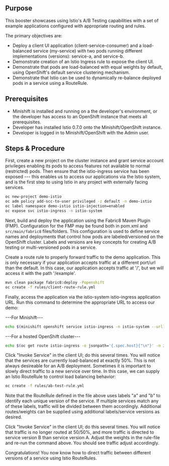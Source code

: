 ## Purpose 

This booster showcases using Istio's A/B Testing capabilities with a set of example applications configured with appropriate routing and rules.

The primary objectives are:
 * Deploy a client UI application (client-service-consumer) and a load-balanced service (my-service) with two pods running different implementations (versions): service-a, and service-b.
 * Demonstrate creation of an Istio Ingress rule to expose the client UI.
 * Demonstrate that pods are load-balanced with equal weights by default, using OpenShift's default service clustering mechanism.
 * Demonstrate that Istio can be used to dynamically re-balance deployed pods in a service using a RouteRule.

## Prerequisites
 * Minishift is installed and running on a the developer's environment, or the developer has access to an OpenShift instance that meets all prerequisites.
 * Developer has installed Istio 0.7.0 onto the Minishift/OpenShift instance.
 * Developer is logged in to Minishift/OpenShift with the Admin user.

## Steps & Procedure

First, create a new project on the cluster instance and grant service account privileges enabling its pods to access features not available to normal (restricted) pods. Then ensure that the istio-ingress service has been exposed --- this enables us to access our applications via the Istio system, and is the first step to using Istio in any project with externally facing services.

```bash
oc new-project demo-istio
oc adm policy add-scc-to-user privileged -z default -n demo-istio
oc label namespace demo-istio istio-injection=enabled
oc expose svc istio-ingress -n istio-system
```

Next, build and deploy the application using the Fabric8 Maven Plugin (FMP). Configuration for the FMP may be found both in pom.xml and `src/main/fabric8` files/folders. This configuration is used to define service names and deployments that control how pods are labeled/versioned on the OpenShift cluster. Labels and versions are key concepts for creating A/B testing or multi-versioned pods in a service.

Create a route rule to properly forward traffic to the demo application. This is only necessary if your application accepts traffic at a different port/url than the default. In this case, our application accepts traffic at '/', but we will access it with the path '/example'.

```bash
mvn clean package fabric8:deploy -Popenshift
oc create -f rules/client-route-rule.yml  
```
Finally, access the application via the istio-system istio-ingress application URL. Run this command to determine the appropriate URL to access our demo:

---For Minishift---
```bash
echo $(minishift openshift service istio-ingress -n istio-system --url)/example/
```
---For a hosted OpenShift cluster---
```bash
echo $(oc get route istio-ingress -o jsonpath='{.spec.host}{"\n"}' -n istio-system)/example/
```

Click "Invoke Service" in the client UI; do this several times. You will notice that the services are currently load-balanced at exactly 50%. This is not always desireable for an A/B deployment. Sometimes it is important to slowly direct traffic to a new service over time. In this case, we can supply an Istio RouteRule to control load balancing behavior:

```bash
oc create -f rules/ab-test-rule.yml
```

Note that the RouteRule defined in the file above uses labels "a" and "b" to identify each unique version of the service. If multiple services match any of these labels, traffic will be divided between them accordingly. Additional routes/weights can be supplied using additional labels/service versions as desired.

Click "Invoke Service" in the client UI; do this several times. You will notice that traffic is no longer routed at 50/50%, and more traffic is directed to service version B than service version A. Adjust the weights in the rule-file and re-run the command above. You should see traffic adjust accordingly.

Congratulations! You now know how to direct traffic between different versions of a service using Istio RouteRules.
